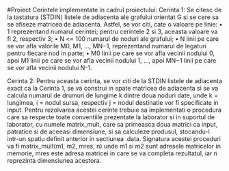 #Proiect
Cerintele implementate in cadrul proiectului:
Cerinta 1:
  Se citesc de la tastatura (STDIN) listele de adiacenta ale grafului orientat G si se cere sa se afiseze matricea de adiacenta. Astfel, se vor citi, cate o valoare pe linie:
    • 1 reprezentand numarul cerintei; pentru cerintele 2 si 3, aceasta valoare va fi 2, respectiv 3;
    • N <= 100 numarul de noduri ale grafului;
    • N linii pe care se vor afla valorile M0, M1, ..., MN−1, reprezentand numarul de legaturi pentru fiecare nod in parte;
    • M0 linii pe care se vor afla vecinii nodului 0, apoi M1 linii pe care se vor afla vecinii nodului 1, ..., apoi MN−1 linii pe care se vor afla vecinii nodului N-1.

Cerinta 2:
  Pentru aceasta cerinta, se vor citi de la STDIN listele de adiacenta exact ca la Cerinta 1, se va construi in spate matricea de adiacenta si se va calcula numarul de drumuri de lungime
k dintre doua noduri date, unde k = lungimea, i = nodul sursa, respectiv j = nodul destinatie vor fi specificate in input.
  Pentru rezolvarea acestei cerinte trebuie sa implementati o procedura care sa respecte toate conventiile prezentate la laborator si in suportul de laborator, cu numele matrix_mult, 
care sa primeasca doua matrici ca input, patratice si de aceeasi dimensiune, si sa calculeze produsul, stocandu-l intr-un spatiu definit anterior in sectiunea .data. Signatura acestei proceduri va fi
  matrix_mult(m1, m2, mres, n) unde m1 si m2 sunt adresele matricelor in memorie, mres este adresa matricei in care se va completa rezultatul, iar n reprezinta dimensiunea acestora.

